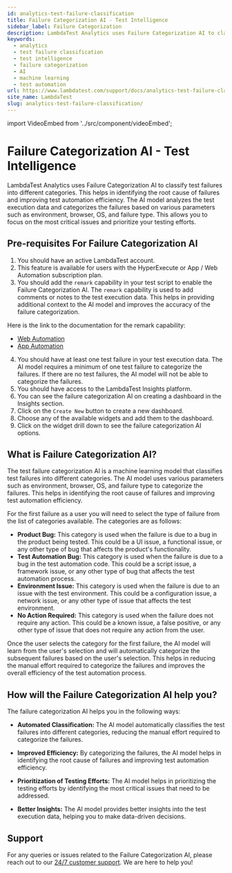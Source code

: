 ```yaml
---
id: analytics-test-failure-classification
title: Failure Categorization AI - Test Intelligence
sidebar_label: Failure Categorization
description: LambdaTest Analytics uses Failure Categorization AI to classify test failures into different categories. This helps in identifying the root cause of failures and improving test automation efficiency.
keywords:
  - analytics
  - test failure classification
  - test intelligence
  - failure categorization
  - AI
  - machine learning
  - test automation
url: https://www.lambdatest.com/support/docs/analytics-test-failure-classification/
site_name: LambdaTest
slug: analytics-test-failure-classification/
---
```


<script type="application/ld+json"
      dangerouslySetInnerHTML={{ __html: JSON.stringify({
       "@context": "https://schema.org",
        "@type": "BreadcrumbList",
        "itemListElement": [{
          "@type": "ListItem",
          "position": 1,
          "name": "Home",
          "item": "https://www.lambdatest.com"
        },{
          "@type": "ListItem",
          "position": 2,
          "name": "Support",
          "item": "https://www.lambdatest.com/support/docs/"
        },{
          "@type": "ListItem",
          "position": 3,
          "name": "Test Overview",
          "item": "https://www.lambdatest.com/support/docs/analytics-test-failure-classification/"
        }]
      })
    }}
></script>

import VideoEmbed from '../src/component/videoEmbed';


# Failure Categorization AI - Test Intelligence

LambdaTest Analytics uses Failure Categorization AI to classify test failures into different categories. This helps in identifying the root cause of failures and improving test automation efficiency. The AI model analyzes the test execution data and categorizes the failures based on various parameters such as environment, browser, OS, and failure type. This allows you to focus on the most critical issues and prioritize your testing efforts.

## Pre-requisites For Failure Categorization AI

1. You should have an active LambdaTest account.
2. This feature is available for users with the HyperExecute or App / Web Automation subscription plan.
3. You should add the `remark` capability in your test script to enable the Failure Categorization AI. The `remark` capability is used to add comments or notes to the test execution data. This helps in providing additional context to the AI model and improves the accuracy of the failure categorization.

Here is the link to the documentation for the remark capability: 
* [Web Automation](https://www.lambdatest.com/support/docs/appium-lambdatest-hooks/#adding-custom-status--remark)
* [App Automation](https://www.lambdatest.com/support/docs/appium-lambdatest-hooks/#adding-custom-status--remark)

4. You should have at least one test failure in your test execution data. The AI model requires a minimum of one test failure to categorize the failures. If there are no test failures, the AI model will not be able to categorize the failures.
5. You should have access to the LambdaTest Insights platform.
6. You can see the failure categorization AI on creating a dashboard in the Insights section.
7. Click on the `Create New` button to create a new dashboard.
8. Choose any of the available widgets and add them to the dashboard.
9. Click on the widget drill down to see the failure categorization AI options.

## What is Failure Categorization AI?

The test failure categorization AI is a machine learning model that classifies test failures into different categories. The AI model uses various parameters such as environment, browser, OS, and failure type to categorize the failures. This helps in identifying the root cause of failures and improving test automation efficiency.

For the first failure as a user you will need to select the type of failure from the list of categories available. The categories are as follows:
- **Product Bug:** This category is used when the failure is due to a bug in the product being tested. This could be a UI issue, a functional issue, or any other type of bug that affects the product's functionality.
- **Test Automation Bug:** This category is used when the failure is due to a bug in the test automation code. This could be a script issue, a framework issue, or any other type of bug that affects the test automation process.
- **Environment Issue:** This category is used when the failure is due to an issue with the test environment. This could be a configuration issue, a network issue, or any other type of issue that affects the test environment.
- **No Action Required:** This category is used when the failure does not require any action. This could be a known issue, a false positive, or any other type of issue that does not require any action from the user.

Once the user selects the category for the first failure, the AI model will learn from the user's selection and will automatically categorize the subsequent failures based on the user's selection. This helps in reducing the manual effort required to categorize the failures and improves the overall efficiency of the test automation process.

## How will the Failure Categorization AI help you?

The failure categorization AI helps you in the following ways:

- **Automated Classification:** The AI model automatically classifies the test failures into different categories, reducing the manual effort required to categorize the failures.

- **Improved Efficiency:** By categorizing the failures, the AI model helps in identifying the root cause of failures and improving test automation efficiency.

- **Prioritization of Testing Efforts:** The AI model helps in prioritizing the testing efforts by identifying the most critical issues that need to be addressed.

- **Better Insights:** The AI model provides better insights into the test execution data, helping you to make data-driven decisions.


## Support 

For any queries or issues related to the Failure Categorization AI, please reach out to our [24/7 customer support](mailto:support@lambdatest.com). We are here to help you!
